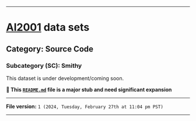 
***

# [AI2001](https://github.com/seanpm2001/AI2001/) data sets

## Category: Source Code

### Subcategory (SC): Smithy

This dataset is under development/coming soon.

**🌱️ This [`README.md`](/README.md) file is a major stub and need significant expansion**

***

**File version:** `1 (2024, Tuesday, February 27th at 11:04 pm PST)`

***
